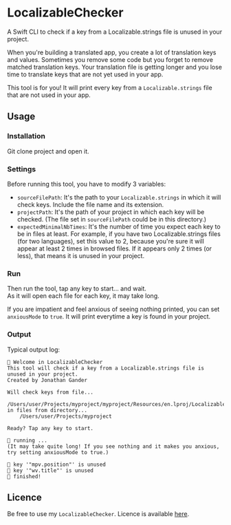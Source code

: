 # LocalizableChecker
A Swift CLI to check if a key from a Localizable.strings file is unused in your project.

When you're building a translated app, you create a lot of translation keys and values. Sometimes you remove some code but you forget to remove matched translation keys. Your translation file is getting longer and you lose time to translate keys that are not yet used in your app.

This tool is for you! It will print every key from a `Localizable.strings` file that are not used in your app.

## Usage 

### Installation

Git clone project and open it.

### Settings

Before running this tool, you have to modify 3 variables:

- `sourceFilePath`: It's the path to your `Localizable.strings` in which it will check keys. Include the file name and its extension.
- `projectPath`: It's the path of your project in which each key will be checked. (The file set in `sourceFilePath` could be in this directory.)
- `expectedMinimalNbTimes`: It's the number of time you expect each key to be in files at least. For example, if you have two Localizable.strings files (for two languages), set this value to 2, because you're sure it will appear at least 2 times in browsed files. If it appears only 2 times (or less), that means it is unused in your project.

### Run

Then run the tool, tap any key to start... and wait.  
As it will open each file for each key, it may take long.

If you are impatient and feel anxious of seeing nothing printed, you can set `anxiousMode` to `true`. It will print everytime a key is found in your project.

### Output

Typical output log: 

```
👋 Welcome in LocalizableChecker
This tool will check if a key from a Localizable.strings file is unused in your project.
Created by Jonathan Gander

Will check keys from file...
	/Users/user/Projects/myproject/myproject/Resources/en.lproj/Localizable.strings
in files from directory...
	/Users/user/Projects/myproject

Ready? Tap any key to start.

🚀 running ...
(It may take quite long! If you see nothing and it makes you anxious, try setting anxiousMode to true.)

🛑 key '"mpv.position"' is unused
🛑 key '"wv.title"' is unused
🎉 finished!
```

## Licence

Be free to use my `LocalizableChecker`. Licence is available [here](https://github.com/Jonathan-Gander/LocalizableChecker/blob/main/LICENSE).
